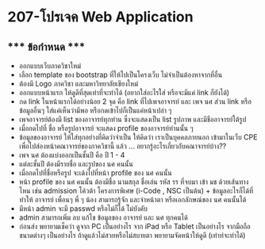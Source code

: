# 207-โปรเจค Web Application
## *** ข้อกำหนด ***
- ออกแบบเว็บภาควิชาใหม่ 
- เลือก template ของ bootstrap ที่ให้ไปเป็นโครงเว็บ ไม่จำเป็นต้องหาจากที่อื่น 
- ต้องมี Logo ภาควิชา และมหาวิทยาลัยเชียงใหม่
- ออกแบบหน้าแรก ให้ดูดีที่สุดเท่าที่จะทำได้ (อยากใส่อะไรใส่ หรือจะมีแค่ link ก็ยังได้)
- กด link ในหน้าแรกได้อย่างน้อย 2 จุด คือ link ที่ไปเพจอาจารย์ และ เพจ นศ ส่วน link หรือข้อมูลอื่นๆ ใส่แค่เห็นว่ามีพอ หรือกดเข้าไปก็เป็นแค่หน้าเปล่า ๆ 
- เพจอาจารย์ต้องมี list ของอาจารย์ทุกท่าน ซึ่งจะแสดงเป็น list รูปภาพ และมีชืออาจารย์ใต้รูป 
- เมื่อกดไปที่ ชื่อ หรือรูปอาจารย์ จะแสดง profile ของอาจารย์ท่านนั้น ๆ 
- ข้อมูลของอาจารย์ ให้ใส่ทุกอย่างที่คิดว่าจำเป็น ให้คิดว่า เราเป็นบุคคลภายนอก เข้ามาในเว็บ CPE เพื่อไปส่องหน้าคณาจารย์ของภาควิชานี้ แล้ว ... อยากรู้อะไรเกี่ยวกับคณาจารย์บ้าง?? 
- เพจ นศ ต้องแบ่งออกเป็นชั้นปี คือ ปี 1 - 4 
- แต่ละชั้นปี ต้องมีรายชื่อ และรูปของ นศ คนนั้น
- เมื่อกดไปที่ชื่อหรือรูป จะเด้งไปที่หน้า profile ของ นศ คนนั้น
- หน้า profile ของ นศ คนนั้น ต้องมีชื่อ นามสกุล ชื่อเล่น รหัส รร ที่จบมา เข้า มช ด้วยเส้นทางไหน เช่น admission โค้วต้า โครงการพิเศษ (i-Code , NSC เป็นต้น) + ข้อมูลอะไรก็ได้ที่ทำให้ อาจารย์ เพื่อนๆ พี่ ๆ น้อง สามารถรู้จัก และจำหน้าตา หรือเอกลักษณ์ของ นศ คนนั้นได้
- มีหน้า admin จะมี passwd หรือไม่ก็ได้ ไ่ม่บังคับ 
- admin สามารถเพิ่ม ลบ แก้ไข ข้อมูลของ อาจารย์ และ นศ ทุกคนได้
- ก่อนส่ง พยายามเช็คว่า ดูจาก PC เป็นอย่างไร จาก iPad หรือ Tablet เป็นอย่างไร จากมือถือขนาดต่างๆ เป็นอย่างไร ถ้าดูแล้วไม่สวยหรือไม่สบายตา พยายามจัดหน้าให้ดูดี (เท่าท่จะทำได้)
